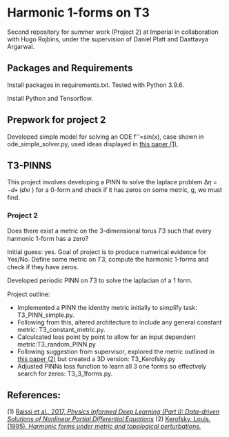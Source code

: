 # Harmonic 1-forms on T3
Second repository for summer work (Project 2) at Imperial in collaboration with Hugo Rojbins, under the supervision of Daniel Platt and Daattavya Argarwal.

## Packages and Requirements
Install packages in requirements.txt. Tested with Python 3.9.6.

Install Python and Tensorflow.

## Prepwork for project 2
 Developed simple model for solving an ODE f''=sin(x), case shown in ode_simple_solver.py, used ideas displayed in [this paper (1)](https://arxiv.org/abs/1711.10561).

## T3-PINNS
This project involves developing a PINN to solve the laplace problem Δ𝜂 = −𝑑∗ (𝑑𝑥𝑖 ) for a 0-form and check if it has zeros on some metric, g, we must find.


### Project 2
Does there exist a metric on the 3-dimensional torus 𝑇3 such that every harmonic 1-form has a zero?

Initial guess: yes. Goal of project is to produce numerical evidence for Yes/No. Define some metric on 𝑇3, compute the harmonic 1-forms and check if they have zeros. 

Developed periodic PINN on 𝑇3 to solve the laplacian of a 1 form.

Project outline:

- Implemented a PINN the identity metric initially to simplify task: T3_PINN_simple.py.
- Following from this, altered architecture to include any general constant metric: T3_constant_metric.py.
- Calculcated loss point by point to allow for an input dependent metric:T3_random_PINN.py
- Following suggestion from supervisor, explored the metric outlined in [this paper (2)](https://www.researchgate.net/publication/34310555_Harmonic_forms_under_metric_and_topological_perturbations) but created a 3D version: T3_Kerofsky.py
- Adjusted PINNs loss function to learn all 3 one forms so effectvely search for zeros: T3_3_1forms.py.



## References:
(1) [Raissi et al., 2017, *Physics Informed Deep Learning (Part I): Data-driven Solutions of Nonlinear Partial Differential Equations*](https://arxiv.org/abs/1711.10561)
(2) [Kerofsky, Louis. (1995). *Harmonic forms under metric and topological perturbations.*](https://www.researchgate.net/publication/34310555_Harmonic_forms_under_metric_and_topological_perturbations)